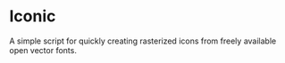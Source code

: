 # Iconic

A simple script for quickly creating rasterized icons from freely available open vector fonts.
